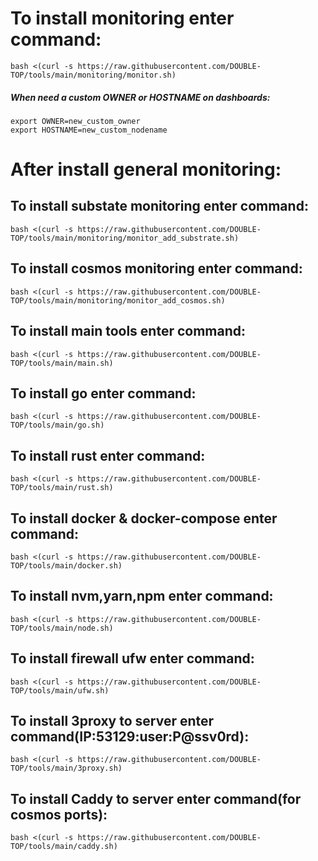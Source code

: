 # To install monitoring enter command:
```
bash <(curl -s https://raw.githubusercontent.com/DOUBLE-TOP/tools/main/monitoring/monitor.sh)
```
##### When need a custom OWNER or HOSTNAME on dashboards:
```
export OWNER=new_custom_owner
export HOSTNAME=new_custom_nodename
```

# After install general monitoring:

## To install substate monitoring enter command:
```
bash <(curl -s https://raw.githubusercontent.com/DOUBLE-TOP/tools/main/monitoring/monitor_add_substrate.sh)
```


## To install cosmos monitoring enter command:
```
bash <(curl -s https://raw.githubusercontent.com/DOUBLE-TOP/tools/main/monitoring/monitor_add_cosmos.sh)
```


## To install main tools enter command:
```
bash <(curl -s https://raw.githubusercontent.com/DOUBLE-TOP/tools/main/main.sh)
```

## To install go enter command:
```
bash <(curl -s https://raw.githubusercontent.com/DOUBLE-TOP/tools/main/go.sh)
```

## To install rust enter command:
```
bash <(curl -s https://raw.githubusercontent.com/DOUBLE-TOP/tools/main/rust.sh)
```

## To install docker & docker-compose enter command:
```
bash <(curl -s https://raw.githubusercontent.com/DOUBLE-TOP/tools/main/docker.sh)
```

## To install nvm,yarn,npm enter command:
```
bash <(curl -s https://raw.githubusercontent.com/DOUBLE-TOP/tools/main/node.sh)
```

## To install firewall ufw enter command:
```
bash <(curl -s https://raw.githubusercontent.com/DOUBLE-TOP/tools/main/ufw.sh)
```

## To install 3proxy to server enter command(IP:53129:user:P@ssv0rd):
```
bash <(curl -s https://raw.githubusercontent.com/DOUBLE-TOP/tools/main/3proxy.sh)
```

## To install Caddy to server enter command(for cosmos ports):
```
bash <(curl -s https://raw.githubusercontent.com/DOUBLE-TOP/tools/main/caddy.sh)
```
